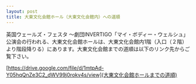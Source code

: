 ```yaml
---
layout: post
title: 大東文化会館ホール（大東文化会館内）への道順
---
```

英国ウェールズ・フェスタ ～劇団INVERTIGO「マイ・ボディー・ウェルシュ」公演会の行われる、大東文化会館ホールは、大東文化会館内1階（入口（２階）より階段降りる）にあります。大東文化会館までの道順は以下のリンク先からご覧下さい。

[https://drive.google.com/file/d/1mtpAd-Y05hqQnZe3C2_dWV99j0rokv4s/view](大東文化会館ホールまでの道順)
